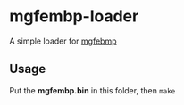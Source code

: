 # mgfembp-loader

A simple loader for [mgfebmp](https://github.com/StanHash/mgfembp)

## Usage

Put the **mgfembp.bin** in this folder, then `make`
